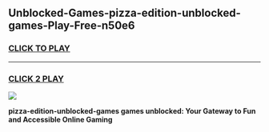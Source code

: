 
## Unblocked-Games-pizza-edition-unblocked-games-Play-Free-n50e6
<h3>
<a href="https://premium76.site?title=pizza-edition-unblocked-games&ref=10A">CLICK TO PLAY</a></h3>
<hr>

<h3>
<a href="https://premium76.site?title=pizza-edition-unblocked-games&ref=10A">CLICK 2 PLAY</a>
  
</h3>

<a href="https://premium76.site?title=pizza-edition-unblocked-games&ref=10A"><img src="https://clearcache.store/games.png"></a>


**pizza-edition-unblocked-games games unblocked: Your Gateway to Fun and Accessible Online Gaming**
